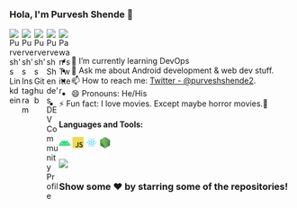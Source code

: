 ### Hola, I'm Purvesh Shende 👋


<a href="https://www.linkedin.com/in/purvesh-shende-a08293170/">
  <img align="left" alt="Purvesh's Linkdein" width="22px" src="https://cdn.jsdelivr.net/npm/simple-icons@v3/icons/linkedin.svg" />
</a>
<a href="https://www.instagram.com/coder_purvesh/">
  <img align="left" alt="Purvesh's Instagram" width="22px" src="https://cdn.jsdelivr.net/npm/simple-icons@v3/icons/instagram.svg" />
</a>
  
<a href="https://github.com/purveshshende2">
  <img align="left" alt="Purvesh's Github" width="22px" src="https://cdn.jsdelivr.net/npm/simple-icons@v3/icons/github.svg" />
</a>
  <a href="https://dev.to/purveshshende2">
  <img align="left" img src="https://d2fltix0v2e0sb.cloudfront.net/dev-badge.svg" alt="Purvesh Shende's DEV Community Profile"  width="22px">
</a>
<a href="https://twitter.com/purveshshende2">
  <img align="left" alt="Pawan's Twitter" width="22px" src="https://cdn.jsdelivr.net/npm/simple-icons@v3/icons/twitter.svg" />
</a>
<br/>
<br/>

- 🌱 I’m currently learning DevOps
- 💬 Ask me about Android development & web dev stuff.
- 📫 How to reach me: [Twitter - @purveshshende2](https://twitter.com/purveshshende2).
- 😄 Pronouns: He/His
- ⚡ Fun fact: I love movies.  Except maybe horror movies.😬



**Languages and Tools:**  

<code><img height="20" src="https://raw.githubusercontent.com/github/explore/80688e429a7d4ef2fca1e82350fe8e3517d3494d/topics/android/android.png"></code>
<code><img height="20" src="https://raw.githubusercontent.com/github/explore/80688e429a7d4ef2fca1e82350fe8e3517d3494d/topics/javascript/javascript.png"></code>
<code><img height="20" src="https://raw.githubusercontent.com/github/explore/80688e429a7d4ef2fca1e82350fe8e3517d3494d/topics/react/react.png"></code>
<code><img height="20" src="https://raw.githubusercontent.com/github/explore/80688e429a7d4ef2fca1e82350fe8e3517d3494d/topics/nodejs/nodejs.png"></code> 

<a href="https://github.com/purveshshende2">
  <img align="center" src="https://github-readme-stats.vercel.app/api/top-langs/?username=purveshshende2&theme=light&hide_langs_below=1" />
</a>



### Show some ❤️ by starring some of the repositories!
